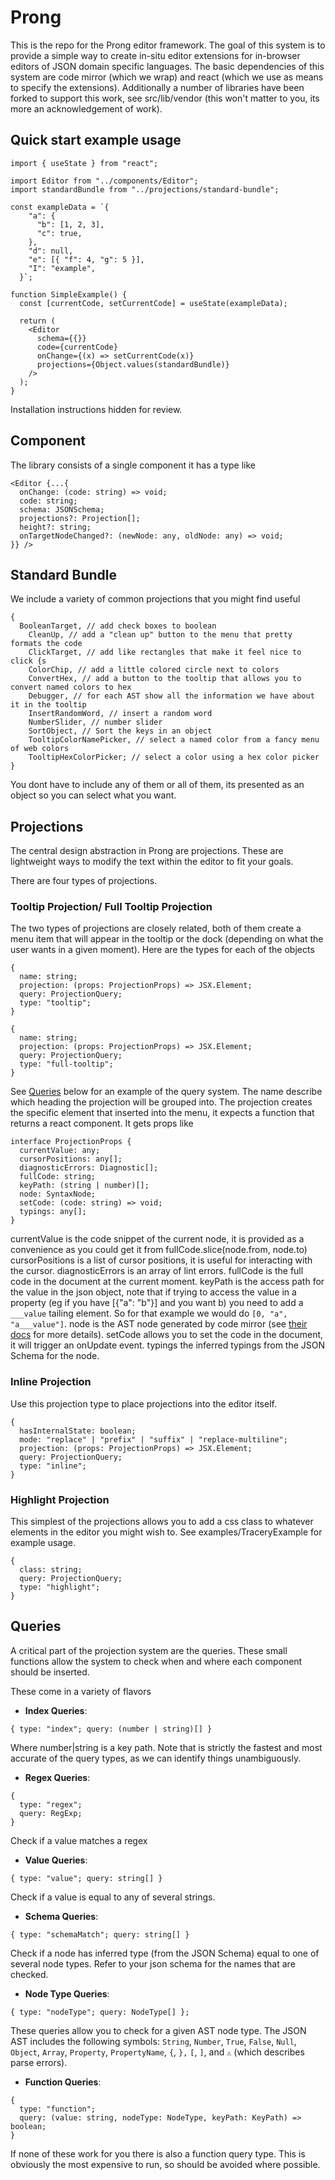 # Prong

This is the repo for the Prong editor framework. The goal of this system is to provide a simple way to create in-situ editor extensions for in-browser editors of JSON domain specific languages.
The basic dependencies of this system are code mirror (which we wrap) and react (which we use as means to specify the extensions).
Additionally a number of libraries have been forked to support this work, see src/lib/vendor (this won't matter to you, its more an acknowledgement of work).

## Quick start example usage

```tsx
import { useState } from "react";

import Editor from "../components/Editor";
import standardBundle from "../projections/standard-bundle";

const exampleData = `{
    "a": {
      "b": [1, 2, 3],
      "c": true,
    },
    "d": null,
    "e": [{ "f": 4, "g": 5 }],
    "I": "example",
  }`;

function SimpleExample() {
  const [currentCode, setCurrentCode] = useState(exampleData);

  return (
    <Editor
      schema={{}}
      code={currentCode}
      onChange={(x) => setCurrentCode(x)}
      projections={Object.values(standardBundle)}
    />
  );
}
```

Installation instructions hidden for review.

## Component

The library consists of a single component it has a type like

```tsx
<Editor {...{
  onChange: (code: string) => void;
  code: string;
  schema: JSONSchema;
  projections?: Projection[];
  height?: string;
  onTargetNodeChanged?: (newNode: any, oldNode: any) => void;
}} />
```

## Standard Bundle

We include a variety of common projections that you might find useful

```tsx
{
  BooleanTarget, // add check boxes to boolean
    CleanUp, // add a "clean up" button to the menu that pretty formats the code
    ClickTarget, // add like rectangles that make it feel nice to click {s
    ColorChip, // add a little colored circle next to colors
    ConvertHex, // add a button to the tooltip that allows you to convert named colors to hex
    Debugger, // for each AST show all the information we have about it in the tooltip
    InsertRandomWord, // insert a random word
    NumberSlider, // number slider
    SortObject, // Sort the keys in an object
    TooltipColorNamePicker, // select a named color from a fancy menu of web colors
    TooltipHexColorPicker; // select a color using a hex color picker
}
```

You dont have to include any of them or all of them, its presented as an object so you can select what you want.

## Projections

The central design abstraction in Prong are projections. These are lightweight ways to modify the text within the editor to fit your goals.

There are four types of projections.

### Tooltip Projection/ Full Tooltip Projection

The two types of projections are closely related, both of them create a menu item that will appear in the tooltip or the dock (depending on what the user wants in a given moment).
Here are the types for each of the objects

```tsx
{
  name: string;
  projection: (props: ProjectionProps) => JSX.Element;
  query: ProjectionQuery;
  type: "tooltip";
}
```

```tsx
{
  name: string;
  projection: (props: ProjectionProps) => JSX.Element;
  query: ProjectionQuery;
  type: "full-tooltip";
}
```

See [Queries](asddsa) below for an example of the query system.
The name describe which heading the projection will be grouped into.
The projection creates the specific element that inserted into the menu, it expects a function that returns a react component. It gets props like

```tsx
interface ProjectionProps {
  currentValue: any;
  cursorPositions: any[];
  diagnosticErrors: Diagnostic[];
  fullCode: string;
  keyPath: (string | number)[];
  node: SyntaxNode;
  setCode: (code: string) => void;
  typings: any[];
}
```

currentValue is the code snippet of the current node, it is provided as a convenience as you could get it from fullCode.slice(node.from, node.to)
cursorPositions is a list of cursor positions, it is useful for interacting with the cursor.
diagnosticErrors is an array of lint errors.
fullCode is the full code in the document at the current moment.
keyPath is the access path for the value in the json object, note that if trying to access the value in a property (eg if you have [{"a": "b"}] and you want b) you need to add a `___value` tailing element. So for that example we would do `[0, "a", "a___value"]`.
node is the AST node generated by code mirror (see [their docs](https://lezer.codemirror.net/docs/ref/#common.SyntaxNode) for more details).
setCode allows you to set the code in the document, it will trigger an onUpdate event.
typings the inferred typings from the JSON Schema for the node.

### Inline Projection

Use this projection type to place projections into the editor itself.

```tsx
{
  hasInternalState: boolean;
  mode: "replace" | "prefix" | "suffix" | "replace-multiline";
  projection: (props: ProjectionProps) => JSX.Element;
  query: ProjectionQuery;
  type: "inline";
}
```

### Highlight Projection

This simplest of the projections allows you to add a css class to whatever elements in the editor you might wish to. See examples/TraceryExample for example usage.

```tsx
{
  class: string;
  query: ProjectionQuery;
  type: "highlight";
}
```

## Queries

A critical part of the projection system are the queries. These small functions allow the system to check when and where each component should be inserted.

These come in a variety of flavors

- **Index Queries**:

```tsx
{ type: "index"; query: (number | string)[] }
```

Where number|string is a key path. Note that is strictly the fastest and most accurate of the query types, as we can identify things unambiguously.

- **Regex Queries**:

```tsx
{
  type: "regex";
  query: RegExp;
}
```

Check if a value matches a regex

- **Value Queries**:

```tsx
{ type: "value"; query: string[] }
```

Check if a value is equal to any of several strings.

- **Schema Queries**:

```tsx
{ type: "schemaMatch"; query: string[] }
```

Check if a node has inferred type (from the JSON Schema) equal to one of several node types. Refer to your json schema for the names that are checked.

- **Node Type Queries**:

```tsx
{ type: "nodeType"; query: NodeType[] };
```

These queries allow you to check for a given AST node type. The JSON AST includes the following symbols: `String`, `Number`, `True`, `False`, `Null`, `Object`, `Array`, `Property`, `PropertyName`, `{`, `},` `[`, `]`, and `⚠` (which describes parse errors).

- **Function Queries**:

```tsx
{
  type: "function";
  query: (value: string, nodeType: NodeType, keyPath: KeyPath) => boolean;
}
```

If none of these work for you there is also a function query type. This is obviously the most expensive to run, so should be avoided where possible.
